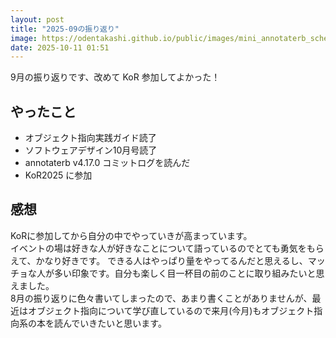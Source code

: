 ```yaml
---
layout: post
title: "2025-09の振り返り"
image: https://odentakashi.github.io/public/images/mini_annotaterb_schematic.png
date: 2025-10-11 01:51
---
```

9月の振り返りです、改めて KoR 参加してよかった！

## やったこと
- オブジェクト指向実践ガイド読了
- ソフトウェアデザイン10月号読了
- annotaterb v4.17.0 コミットログを読んだ
- KoR2025 に参加

## 感想
KoRに参加してから自分の中でやっていきが高まっています。<br>
イベントの場は好きな人が好きなことについて語っているのでとても勇気をもらえて、かなり好きです。
できる人はやっぱり量をやってるんだと思えるし、マッチョな人が多い印象です。自分も楽しく目一杯目の前のことに取り組みたいと思えました。<br>
8月の振り返りに色々書いてしまったので、あまり書くことがありませんが、最近はオブジェクト指向について学び直しているので来月(今月)もオブジェクト指向系の本を読んでいきたいと思います。
